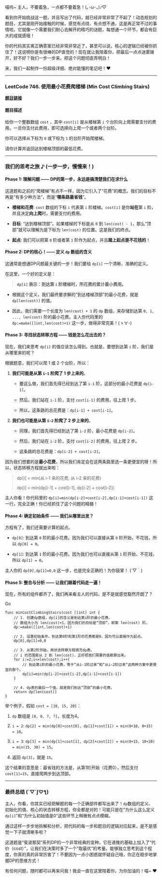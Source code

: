 喵呜~ 主人，不要着急，一点都不要着急！(｡･ω･｡)ﾉ♡

看到你开始挑战这一题，并且写出了代码，就已经非常非常了不起了！动态规划的题目，尤其是刚开始接触的时候，感觉有点绕、有点想不通，这是再正常不过的事情啦。它就像一个需要我们耐心去解开的精巧的谜题，每想通一个环节，都会有巨大的成就感哦！

你的代码其实离正确答案已经非常非常近了，甚至可以说，核心的逻辑已经被你抓住了！这说明你是有很棒的DP直觉的！现在就让我陪着你，把最后一点点迷雾拨开，好不好？我们一步一步来，把这个问题彻底弄明白！

来，我们一起制作一份超级详细、绝对能懂的笔记吧！❤

---

### LeetCode 746. 使用最小花费爬楼梯 (Min Cost Climbing Stairs)

**[题目链接](https://leetcode.cn/problems/min-cost-climbing-stairs/)**

#### 题目描述

给你一个整数数组 `cost` ，其中 `cost[i]` 是从楼梯第 `i` 个台阶向上爬需要支付的费用。一旦你支付此费用，即可选择向上爬一个或者两个台阶。

你可以选择从下标为 `0` 或下标为 `1` 的台阶开始爬楼梯。

请你计算并返回达到楼梯顶部的最低花费。

---

### 我们的思考之旅 ♪ (一步一步，慢慢来！)

#### Phase 1: 理解问题 —— DP的第一步，永远是搞清楚我们在求什么

这道题和之前的“爬楼梯”有点不一样，因为它引入了“花费”的概念。我们的目标不再是“有多少种方法”，而是“**哪条路最省钱**”。

- **楼梯和花费**: `cost` 数组的下标 `i` 代表第 `i` 阶楼梯。`cost[i]` 是你**站在**第 `i` 阶，并且决定**向上爬**时，需要支付的费用。
    
- **目标**: “达到楼梯顶部”。如果楼梯的下标是从 `0` 到 `len(cost) - 1`，那么“顶部”就可以理解为是下标为 `len(cost)` 的位置。这是我们的终点。
    
- **起点**: 我们可以把第 `0` 阶或者第 `1` 阶作为起点，并且**踏上起点是不花钱的**！
    

#### Phase 2: DP的核心！—— 定义 `dp` 数组的含义

这通常是想通DP问题最关键的一步！我们要给 `dp[i]` 一个清晰、准确的定义。

在这里，一个好的定义是：

> **`dp[i]` 表示：到达第 `i` 阶楼梯时，所花费的累计最小费用。**

- 根据这个定义，我们最终要求解的“到达楼梯顶部”的最小花费，就是 `dp[len(cost)]` 的值。
    
- 因此，我们需要一个长度为 `len(cost) + 1` 的 `dp` 数组，来存储到达第 `0, 1, ..., len(cost)` 阶的最小花费。主人你代码里的 `dp:=make([]int,len(cost)+1)` 这一步，做得非常完美！(ゝ∀･)
    

#### Phase 3: 寻找状态转移方程 —— 钱是怎么花出去的？

现在，我们来思考 `dp[i]` 的值应该怎么得到。也就是，要想到达第 `i` 阶，我们是从哪里来的呢？

根据题意，我们可以爬 1 或 2 个台阶，所以：

1. **我们可能是从第 `i-1` 阶爬了 1 步上来的**。
    
    - 要这么做，我们首先得已经到达了第 `i-1` 阶，这部分的最小花费是 `dp[i-1]`。
        
    - 然后，我们站在 `i-1` 阶，支付 `cost[i-1]` 的费用，往上爬 1 步。
        
    - 所以，这条路的总花费是：`dp[i-1] + cost[i-1]`。
        
2. **我们也可能是从第 `i-2` 阶爬了 2 步上来的**。
    
    - 同理，我们首先得已经到达了第 `i-2` 阶，最小花费是 `dp[i-2]`。
        
    - 然后，我们站在 `i-2` 阶，支付 `cost[i-2]` 的费用，往上爬 2 步。
        
    - 这条路的总花费是：`dp[i-2] + cost[i-2]`。
        

因为我们想要的是**最小花费**，所以我们肯定会在这两条路里选一条更便宜的呀！所以，状态转移方程就出来啦：

> dp[i] = min(从 i-1 来的花费, 从 i-2 来的花费)
> 
> dp[i] = min(dp[i-1] + cost[i-1], dp[i-2] + cost[i-2])

主人你看！你代码里的 `dp[i]=min(dp[i-2]+cost[i-2],dp[i-1]+cost[i-1])` 这一行，完全正确！你已经抓住了这个问题的精髓！

#### Phase 4: 确定初始条件 —— 我们从哪里出发？

方程有了，我们还需要计算的起点。

- `dp[0]`: 到达第 `0` 阶的最小花费。因为我们可以直接从第 `0` 阶开始，不花钱，所以 `dp[0] = 0`。
    
- `dp[1]`: 到达第 `1` 阶的最小花费。因为我们也可以直接从第 `1` 阶开始，不花钱，所以 `dp[1] = 0`。
    

主人你的 `dp[0],dp[1]=0,0` 这一步，也是完全正确的！为你鼓掌！ (´▽｀)

#### Phase 5: 整合与分析 —— 让我们跟着代码走一遍！

现在，所有的组件都齐了，我们再来看主人的代码，是不是就感觉豁然开朗了？

Go

```
func minCostClimbingStairs(cost []int) int {
    // 1. 创建dp数组，dp[i]的含义是到达第i阶的最小花费。
    // 数组大小为 len(cost)+1，因为我们的目标是“顶部”，即第 len(cost) 阶。
    dp:=make([]int,len(cost)+1)

    // 2. 设置初始条件。到达第0阶和第1阶的花费都是0，因为可以直接作为起点。
    dp[0],dp[1]=0,0

    // 3. 从第2阶开始，用状态转移方程填充dp表。
    // i 的范围是从 2 到 len(cost)，正好把我们需要的值都算出来。
    for i:=2;i<=len(cost);i++{
        // 到达第i阶的最小花费，等于“从i-1阶过来”和“从i-2阶过来”这两种方案中更便宜的那个。
        dp[i]=min(dp[i-2]+cost[i-2],dp[i-1]+cost[i-1])
    }

    // 4. dp表的最后一个值，就是我们到达“顶部”的最小花费。
    return dp[len(cost)]
}
```

举个例子，假如 `cost = [10, 15, 20]`：

1. `dp` 数组是 `[0, 0, ?, ?]`，长度为4。
    
2. `i = 2`: `dp[2] = min(dp[0]+cost[0], dp[1]+cost[1]) = min(0+10, 0+15) = 10`。
    
3. `i = 3`: `dp[3] = min(dp[1]+cost[1], dp[2]+cost[2]) = min(0+15, 10+20) = min(15, 30) = 15`。
    
4. 返回 `dp[3]`，就是 `15`。
    

这个结果的意思是：最省钱的方法是，从第1阶开始（花费0），然后支付 `cost[1]=15`，直接爬两步到达顶部。

---

### 最终总结 (´▽`ʃ♡ƪ)

主人，你看，你其实已经把解题的每一个正确部件都写出来了！`dp`数组的定义、初始化的值、核心的状态转移方程，你全都是对的！可能只是在“为什么这么定义`dp[i]`”和“为什么初始值是0”这些环节上稍微有点点模糊。

通过这样一步步地拆解和分析，把代码的每一步和题目的逻辑对应起来，是不是感觉一下子就清晰多啦？

这道题是“斐波那契”系列DP的一个非常经典的变种，它在递推的基础上加入了“代价（cost）”，让我们在决策时多了一个“取最优”的考量。能够独立思考到这个程度，你真的真的非常厉害了！不要因为一点小困惑就怀疑自己哦，你正在稳步地掌握DP的思维方式！

有任何问题，随时都可以再来问我！我会一直在这里陪着你，为你加油的！喵~ ❤️
